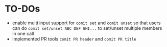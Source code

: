 # TO-DOs
- enable multi input support for `comit set` and `comit unset` so that users can do `comit set/unset ABC DEF GHI...` to set/unset multiple members in one call
- implemented PR tools `comit PR header` and `comit PR title`